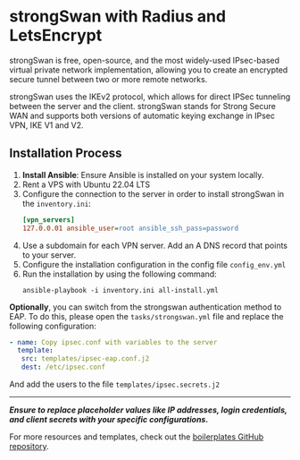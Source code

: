 # strongSwan with Radius and LetsEncrypt

strongSwan is free, open-source, and the most widely-used IPsec-based virtual private network implementation, allowing you to create an encrypted secure tunnel between two or more remote networks.

strongSwan uses the IKEv2 protocol, which allows for direct IPSec tunneling between the server and the client. strongSwan stands for Strong Secure WAN and supports both versions of automatic keying exchange in IPsec VPN, IKE V1 and V2.

## Installation Process

1.  **Install Ansible**: Ensure Ansible is installed on your system locally.
2. Rent a VPS with Ubuntu 22.04 LTS
3. Configure the connection to the server in order to install strongSwan in the `inventory.ini`:
   ```ini
   [vpn_servers]
   127.0.0.01 ansible_user=root ansible_ssh_pass=password
   ```
4. Use a subdomain for each VPN server. Add an A DNS record that points to your server.
5. Configure the installation configuration in the config file `config_env.yml`
6. Run the installation by using the following command:
   ```shell
   ansible-playbook -i inventory.ini all-install.yml
   ```

**Optionally**, you can switch from the strongswan authentication method to EAP. To do this, please open the `tasks/strongswan.yml` file and replace the following configuration:
   ```yaml
   - name: Copy ipsec.conf with variables to the server
     template:
      src: templates/ipsec-eap.conf.j2
      dest: /etc/ipsec.conf
   ```
And add the users to the file `templates/ipsec.secrets.j2`

---

***Ensure to replace placeholder values like IP addresses, login credentials, and client secrets with your specific configurations.***

For more resources and templates, check out the [boilerplates GitHub repository](https://github.com/dminglv/boilerplates).